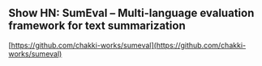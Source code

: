 ## Show HN: SumEval – Multi-language evaluation framework for text summarization
  
  [https://github.com/chakki-works/sumeval](https://github.com/chakki-works/sumeval)